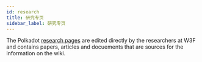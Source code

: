 ```yaml
---
id: research
title: 研究专页
sidebar_label: 研究专页
---
```


The Polkadot [research pages](https://research.polkadot.network) are edited directly by the researchers at W3F and contains papers, articles and docuements that are sources for the information on the wiki.
